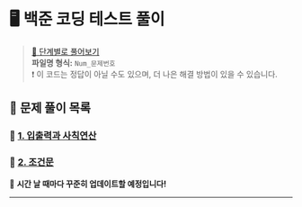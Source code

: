 # 🖥️ 백준 코딩 테스트 풀이

> [📌 단계별로 풀어보기](https://www.acmicpc.net/step)  
> **파일명 형식:** `Num_문제번호`  
> ❗ 이 코드는 정답이 아닐 수도 있으며, 더 나은 해결 방법이 있을 수 있습니다.

## 📂 문제 풀이 목록

### 📌 [1. 입출력과 사칙연산](src/iOArithmeticOperations)
### 📌 [2. 조건문](src/ConditionalStatement)

🚀 **시간 날 때마다 꾸준히 업데이트할 예정입니다!**

---
